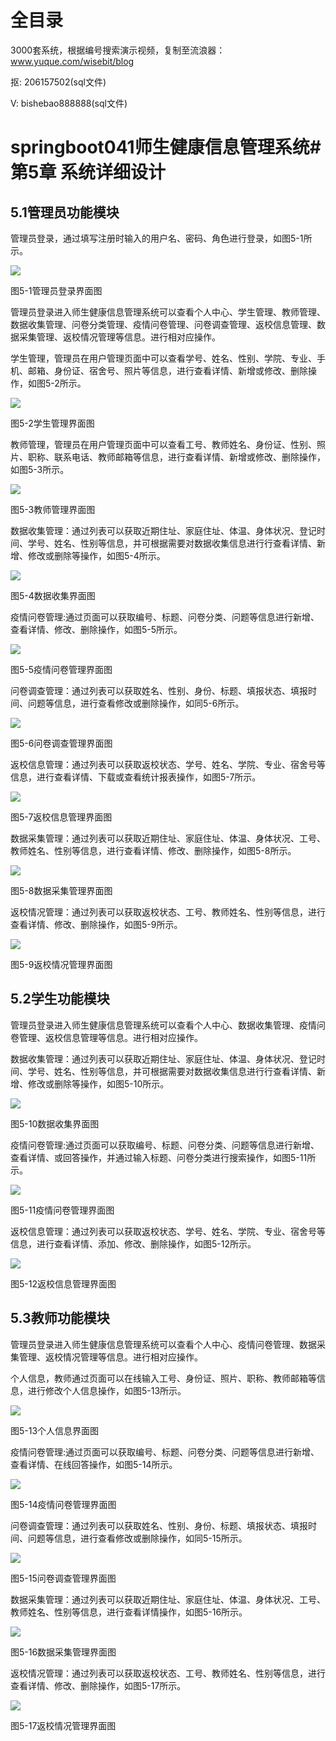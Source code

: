 # 全目录

3000套系统，根据编号搜索演示视频，复制至流浪器：www.yuque.com/wisebit/blog


<p>抠: 206157502(sql文件)</p>
<p>V: bishebao888888(sql文件)</p>


# springboot041师生健康信息管理系统# 第5章 系统详细设计

## 5.1管理员功能模块
管理员登录，通过填写注册时输入的用户名、密码、角色进行登录，如图5-1所示。

![](/md/blog.011.png)

图5-1管理员登录界面图

管理员登录进入师生健康信息管理系统可以查看个人中心、学生管理、教师管理、数据收集管理、问卷分类管理、疫情问卷管理、问卷调查管理、返校信息管理、数据采集管理、返校情况管理等信息。进行相对应操作。

学生管理，管理员在用户管理页面中可以查看学号、姓名、性别、学院、专业、手机、邮箱、身份证、宿舍号、照片等信息，进行查看详情、新增或修改、删除操作，如图5-2所示。

![](/md/blog.012.png)

图5-2学生管理界面图

教师管理，管理员在用户管理页面中可以查看工号、教师姓名、身份证、性别、照片、职称、联系电话、教师邮箱等信息，进行查看详情、新增或修改、删除操作，如图5-3所示。

![](/md/blog.013.png)

图5-3教师管理界面图

数据收集管理：通过列表可以获取近期住址、家庭住址、体温、身体状况、登记时间、学号、姓名、性别等信息，并可根据需要对数据收集信息进行行查看详情、新增、修改或删除等操作，如图5-4所示。

![](/md/blog.014.png)

图5-4数据收集界面图

疫情问卷管理:通过页面可以获取编号、标题、问卷分类、问题等信息进行新增、查看详情、修改、删除操作，如图5-5所示。

![](/md/blog.015.png)

图5-5疫情问卷管理界面图

问卷调查管理：通过列表可以获取姓名、性别、身份、标题、填报状态、填报时间、问题等信息，进行查看修改或删除操作，如同5-6所示。

![](/md/blog.016.png)

图5-6问卷调查管理界面图

返校信息管理：通过列表可以获取返校状态、学号、姓名、学院、专业、宿舍号等信息，进行查看详情、下载或查看统计报表操作，如图5-7所示。

![](/md/blog.017.png)

图5-7返校信息管理界面图

数据采集管理：通过列表可以获取近期住址、家庭住址、体温、身体状况、工号、教师姓名、性别等信息，进行查看详情、修改、删除操作，如图5-8所示。

![](/md/blog.018.png)

图5-8数据采集管理界面图

返校情况管理：通过列表可以获取返校状态、工号、教师姓名、性别等信息，进行查看详情、修改、删除操作，如图5-9所示。

![](/md/blog.019.png)

图5-9返校情况管理界面图



## 5.2学生功能模块
管理员登录进入师生健康信息管理系统可以查看个人中心、数据收集管理、疫情问卷管理、返校信息管理等信息。进行相对应操作。

数据收集管理：通过列表可以获取近期住址、家庭住址、体温、身体状况、登记时间、学号、姓名、性别等信息，并可根据需要对数据收集信息进行行查看详情、新增、修改或删除等操作，如图5-10所示。

![](/md/blog.020.png)

图5-10数据收集界面图

疫情问卷管理:通过页面可以获取编号、标题、问卷分类、问题等信息进行新增、查看详情、或回答操作，并通过输入标题、问卷分类进行搜索操作，如图5-11所示。

![](/md/blog.021.png)

图5-11疫情问卷管理界面图

返校信息管理：通过列表可以获取返校状态、学号、姓名、学院、专业、宿舍号等信息，进行查看详情、添加、修改、删除操作，如图5-12所示。

![](/md/blog.022.png)

图5-12返校信息管理界面图
## 5.3教师功能模块
管理员登录进入师生健康信息管理系统可以查看个人中心、疫情问卷管理、数据采集管理、返校情况管理等信息。进行相对应操作。

个人信息，教师通过页面可以在线输入工号、身份证、照片、职称、教师邮箱等信息，进行修改个人信息操作，如图5-13所示。

![](/md/blog.023.png)

图5-13个人信息界面图

疫情问卷管理:通过页面可以获取编号、标题、问卷分类、问题等信息进行新增、查看详情、在线回答操作，如图5-14所示。

![](/md/blog.024.png)

图5-14疫情问卷管理界面图

问卷调查管理：通过列表可以获取姓名、性别、身份、标题、填报状态、填报时间、问题等信息，进行查看修改或删除操作，如同5-15所示。

![](/md/blog.025.png)

图5-15问卷调查管理界面图


数据采集管理：通过列表可以获取近期住址、家庭住址、体温、身体状况、工号、教师姓名、性别等信息，进行查看详情操作，如图5-16所示。

![](/md/blog.026.png)

图5-16数据采集管理界面图

返校情况管理：通过列表可以获取返校状态、工号、教师姓名、性别等信息，进行查看详情、修改、删除操作，如图5-17所示。

![](/md/blog.027.png)

图5-17返校情况管理界面图


# 










